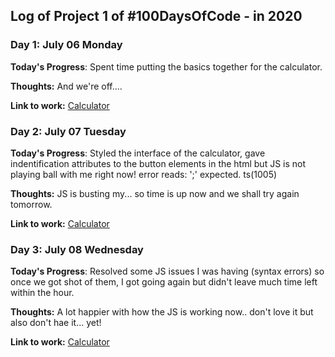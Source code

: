 ## Log of Project 1 of #100DaysOfCode - in 2020

### Day 1: July 06 Monday

**Today's Progress**: Spent time putting the basics together for the calculator.

**Thoughts:** And we're off....

**Link to work:** [Calculator](https://bren08.github.io/calculator/.)

### Day 2: July 07 Tuesday

**Today's Progress**: Styled the interface of the calculator, gave indentification attributes to the button elements in the html but JS is not playing ball with me right now! error reads: ';' expected. ts(1005)

**Thoughts:** JS is busting my... so time is up now and we shall try again tomorrow.

**Link to work:** [Calculator](https://bren08.github.io/calculator/.)

### Day 3: July 08 Wednesday

**Today's Progress**: Resolved some JS issues I was having (syntax errors) so once we got shot of them, I got going again but didn't leave much time left within the hour.

**Thoughts:** A lot happier with how the JS is working now.. don't love it but also don't hae it... yet!

**Link to work:** [Calculator](https://bren08.github.io/calculator/.)
